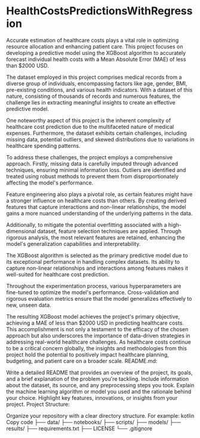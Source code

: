 # HealthCostsPredictionsWithRegression
Accurate estimation of healthcare costs plays a vital role in optimizing resource allocation and enhancing patient care. This project focuses on developing a predictive model using the XGBoost algorithm to accurately forecast individual health costs with a Mean Absolute Error (MAE) of less than $2000 USD.

The dataset employed in this project comprises medical records from a diverse group of individuals, encompassing factors like age, gender, BMI, pre-existing conditions, and various health indicators. With a dataset of this nature, consisting of thousands of records and numerous features, the challenge lies in extracting meaningful insights to create an effective predictive model.

One noteworthy aspect of this project is the inherent complexity of healthcare cost prediction due to the multifaceted nature of medical expenses. Furthermore, the dataset exhibits certain challenges, including missing data, potential outliers, and skewed distributions due to variations in healthcare spending patterns.

To address these challenges, the project employs a comprehensive approach. Firstly, missing data is carefully imputed through advanced techniques, ensuring minimal information loss. Outliers are identified and treated using robust methods to prevent them from disproportionately affecting the model's performance.

Feature engineering also plays a pivotal role, as certain features might have a stronger influence on healthcare costs than others. By creating derived features that capture interactions and non-linear relationships, the model gains a more nuanced understanding of the underlying patterns in the data.

Additionally, to mitigate the potential overfitting associated with a high-dimensional dataset, feature selection techniques are applied. Through rigorous analysis, the most relevant features are retained, enhancing the model's generalization capabilities and interpretability.

The XGBoost algorithm is selected as the primary predictive model due to its exceptional performance in handling complex datasets. Its ability to capture non-linear relationships and interactions among features makes it well-suited for healthcare cost prediction.

Throughout the experimentation process, various hyperparameters are fine-tuned to optimize the model's performance. Cross-validation and rigorous evaluation metrics ensure that the model generalizes effectively to new, unseen data.

The resulting XGBoost model achieves the project's primary objective, achieving a MAE of less than $2000 USD in predicting healthcare costs. This accomplishment is not only a testament to the efficacy of the chosen approach but also underscores the importance of data-driven strategies in addressing real-world healthcare challenges. As healthcare costs continue to be a critical concern globally, the insights and methodologies from this project hold the potential to positively impact healthcare planning, budgeting, and patient care on a broader scale.
README.md:

Write a detailed README that provides an overview of the project, its goals, and a brief explanation of the problem you're tackling.
Include information about the dataset, its source, and any preprocessing steps you took.
Explain the machine learning algorithm or model you used and the rationale behind your choice.
Highlight key features, innovations, or insights from your project.
Project Structure:

Organize your repository with a clear directory structure. For example:
kotlin
Copy code
├── data/
├── notebooks/
├── scripts/
├── models/
├── results/
├── requirements.txt
├── LICENSE
└── .gitignore

